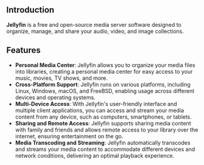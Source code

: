 ## Introduction

**Jellyfin** is a free and open-source media server software designed to organize, manage, and share your audio, video, and image collections.

## Features

- **Personal Media Center**: Jellyfin allows you to organize your media files into libraries, creating a personal media center for easy access to your music, movies, TV shows, and more.
- **Cross-Platform Support**: Jellyfin runs on various platforms, including Linux, Windows, macOS, and FreeBSD, enabling usage across different devices and operating systems.
- **Multi-Device Access**: With Jellyfin's user-friendly interface and multiple client applications, you can access and stream your media content from any device, such as computers, smartphones, or tablets.
- **Sharing and Remote Access**: Jellyfin supports sharing media content with family and friends and allows remote access to your library over the internet, ensuring entertainment on the go.
- **Media Transcoding and Streaming**: Jellyfin automatically transcodes and streams your media content to accommodate different devices and network conditions, delivering an optimal playback experience.
